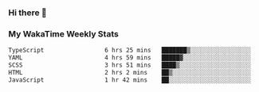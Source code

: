 ### Hi there 👋

<!--
**royschrauwen/royschrauwen** is a ✨ _special_ ✨ repository because its `README.md` (this file) appears on your GitHub profile.

Here are some ideas to get you started:

- 🔭 I’m currently working on ...
- 🌱 I’m currently learning ...
- 👯 I’m looking to collaborate on ...
- 🤔 I’m looking for help with ...
- 💬 Ask me about ...
- 📫 How to reach me: ...
- 😄 Pronouns: ...
- ⚡ Fun fact: ...
-->


### My WakaTime Weekly Stats
<!--START_SECTION:waka-->

```txt
TypeScript                 6 hrs 25 mins   ███████▒░░░░░░░░░░░░░░░░░   29.92 %
YAML                       4 hrs 59 mins   █████▓░░░░░░░░░░░░░░░░░░░   23.21 %
SCSS                       3 hrs 51 mins   ████▒░░░░░░░░░░░░░░░░░░░░   17.93 %
HTML                       2 hrs 2 mins    ██▒░░░░░░░░░░░░░░░░░░░░░░   09.48 %
JavaScript                 1 hr 42 mins    ██░░░░░░░░░░░░░░░░░░░░░░░   07.97 %
```

<!--END_SECTION:waka-->
